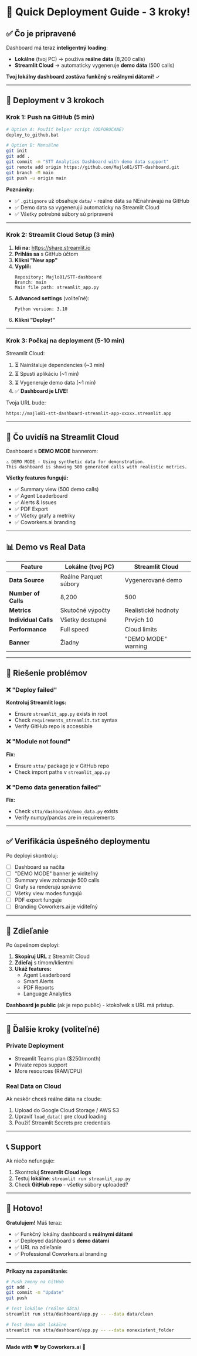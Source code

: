 # 🚀 Quick Deployment Guide - 3 kroky!

## ✅ Čo je pripravené

Dashboard má teraz **inteligentný loading**:
- **Lokálne** (tvoj PC) → používa **reálne dáta** (8,200 calls)
- **Streamlit Cloud** → automaticky vygeneruje **demo dáta** (500 calls)

**Tvoj lokálny dashboard zostáva funkčný s reálnymi dátami!** ✓

---

## 🎯 Deployment v 3 krokoch

### Krok 1: Push na GitHub (5 min)

```bash
# Option A: Použiť helper script (ODPORÚČANÉ)
deploy_to_github.bat

# Option B: Manuálne
git init
git add .
git commit -m "STT Analytics Dashboard with demo data support"
git remote add origin https://github.com/Majlo81/STT-dashboard.git
git branch -M main
git push -u origin main
```

**Poznámky:**
- ✅ `.gitignore` už obsahuje `data/` - reálne dáta sa NEnahrávajú na GitHub
- ✅ Demo data sa vygenerujú automaticky na Streamlit Cloud
- ✅ Všetky potrebné súbory sú pripravené

---

### Krok 2: Streamlit Cloud Setup (3 min)

1. **Idi na:** https://share.streamlit.io
2. **Prihlás sa** s GitHub účtom
3. **Klikni "New app"**
4. **Vyplň:**
   ```
   Repository: Majlo81/STT-dashboard
   Branch: main
   Main file path: streamlit_app.py
   ```
5. **Advanced settings** (voliteľné):
   ```
   Python version: 3.10
   ```
6. **Klikni "Deploy!"**

---

### Krok 3: Počkaj na deployment (5-10 min)

Streamlit Cloud:
1. ⏳ Nainštaluje dependencies (~3 min)
2. ⏳ Spustí aplikáciu (~1 min)
3. ⏳ Vygeneruje demo data (~1 min)
4. ✅ **Dashboard je LIVE!**

Tvoja URL bude:
```
https://majlo81-stt-dashboard-streamlit-app-xxxxx.streamlit.app
```

---

## 🎨 Čo uvidíš na Streamlit Cloud

Dashboard s **DEMO MODE** bannerom:

```
⚠️ DEMO MODE - Using synthetic data for demonstration.
This dashboard is showing 500 generated calls with realistic metrics.
```

**Všetky features fungujú:**
- ✅ Summary view (500 demo calls)
- ✅ Agent Leaderboard
- ✅ Alerts & Issues
- ✅ PDF Export
- ✅ Všetky grafy a metriky
- ✅ Coworkers.ai branding

---

## 📊 Demo vs Real Data

| Feature | Lokálne (tvoj PC) | Streamlit Cloud |
|---------|-------------------|-----------------|
| **Data Source** | Reálne Parquet súbory | Vygenerované demo |
| **Number of Calls** | 8,200 | 500 |
| **Metrics** | Skutočné výpočty | Realistické hodnoty |
| **Individual Calls** | Všetky dostupné | Prvých 10 |
| **Performance** | Full speed | Cloud limits |
| **Banner** | Žiadny | "DEMO MODE" warning |

---

## 🔧 Riešenie problémov

### ❌ "Deploy failed"
**Kontroluj Streamlit logs:**
- Ensure `streamlit_app.py` exists in root
- Check `requirements_streamlit.txt` syntax
- Verify GitHub repo is accessible

### ❌ "Module not found"
**Fix:**
- Ensure `stta/` package je v GitHub repo
- Check import paths v `streamlit_app.py`

### ❌ "Demo data generation failed"
**Fix:**
- Check `stta/dashboard/demo_data.py` exists
- Verify numpy/pandas are in requirements

---

## ✅ Verifikácia úspešného deploymentu

Po deployi skontroluj:
- [ ] Dashboard sa načíta
- [ ] "DEMO MODE" banner je viditeľný
- [ ] Summary view zobrazuje 500 calls
- [ ] Grafy sa renderujú správne
- [ ] Všetky view modes fungujú
- [ ] PDF export funguje
- [ ] Branding Coworkers.ai je viditeľný

---

## 🎯 Zdieľanie

Po úspešnom deployi:
1. **Skopíruj URL** z Streamlit Cloud
2. **Zdieľaj** s tímom/klientmi
3. **Ukáž features:**
   - Agent Leaderboard
   - Smart Alerts
   - PDF Reports
   - Language Analytics

**Dashboard je public** (ak je repo public) - ktokoľvek s URL má prístup.

---

## 🚀 Ďalšie kroky (voliteľné)

### Private Deployment
- Streamlit Teams plan ($250/month)
- Private repos support
- More resources (RAM/CPU)

### Real Data on Cloud
Ak neskôr chceš reálne dáta na cloude:
1. Upload do Google Cloud Storage / AWS S3
2. Upraviť `load_data()` pre cloud loading
3. Použiť Streamlit Secrets pre credentials

---

## 📞 Support

Ak niečo nefunguje:
1. Skontroluj **Streamlit Cloud logs**
2. Testuj **lokálne**: `streamlit run streamlit_app.py`
3. Check **GitHub repo** - všetky súbory uploaded?

---

## 🎉 Hotovo!

**Gratulujem!** Máš teraz:
- ✅ Funkčný lokálny dashboard s **reálnymi dátami**
- ✅ Deployed dashboard s **demo dátami**
- ✅ URL na zdieľanie
- ✅ Professional Coworkers.ai branding

---

**Príkazy na zapamätanie:**

```bash
# Push zmeny na GitHub
git add .
git commit -m "Update"
git push

# Test lokálne (reálne dáta)
streamlit run stta/dashboard/app.py -- --data data/clean

# Test demo dát lokálne
streamlit run stta/dashboard/app.py -- --data nonexistent_folder
```

---

**Made with ❤️ by Coworkers.ai** 🤖
